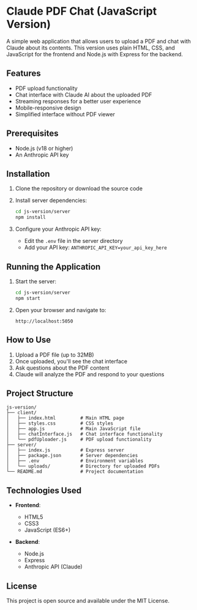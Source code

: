 # Claude PDF Chat (JavaScript Version)

A simple web application that allows users to upload a PDF and chat with Claude about its contents. This version uses plain HTML, CSS, and JavaScript for the frontend and Node.js with Express for the backend.

## Features

- PDF upload functionality
- Chat interface with Claude AI about the uploaded PDF
- Streaming responses for a better user experience
- Mobile-responsive design
- Simplified interface without PDF viewer

## Prerequisites

- Node.js (v18 or higher)
- An Anthropic API key

## Installation

1. Clone the repository or download the source code

2. Install server dependencies:
   ```bash
   cd js-version/server
   npm install
   ```

3. Configure your Anthropic API key:
   - Edit the `.env` file in the server directory
   - Add your API key: `ANTHROPIC_API_KEY=your_api_key_here`

## Running the Application

1. Start the server:
   ```bash
   cd js-version/server
   npm start
   ```

2. Open your browser and navigate to:
   ```
   http://localhost:5050
   ```

## How to Use

1. Upload a PDF file (up to 32MB)
2. Once uploaded, you'll see the chat interface
3. Ask questions about the PDF content
4. Claude will analyze the PDF and respond to your questions

## Project Structure

```
js-version/
├── client/
│   ├── index.html         # Main HTML page
│   ├── styles.css         # CSS styles
│   ├── app.js             # Main JavaScript file
│   ├── chatInterface.js   # Chat interface functionality
│   └── pdfUploader.js     # PDF upload functionality
├── server/
│   ├── index.js           # Express server
│   ├── package.json       # Server dependencies
│   ├── .env               # Environment variables
│   └── uploads/           # Directory for uploaded PDFs
└── README.md              # Project documentation
```

## Technologies Used

- **Frontend**:
  - HTML5
  - CSS3
  - JavaScript (ES6+)

- **Backend**:
  - Node.js
  - Express
  - Anthropic API (Claude)

## License

This project is open source and available under the MIT License.
